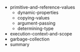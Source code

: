 - primitive-and-reference-values
    - dynamic-properties
    - copying-values
    - argument-passing
    - determining-type
- execution-context-and-scope
- garbage-collection
- summary